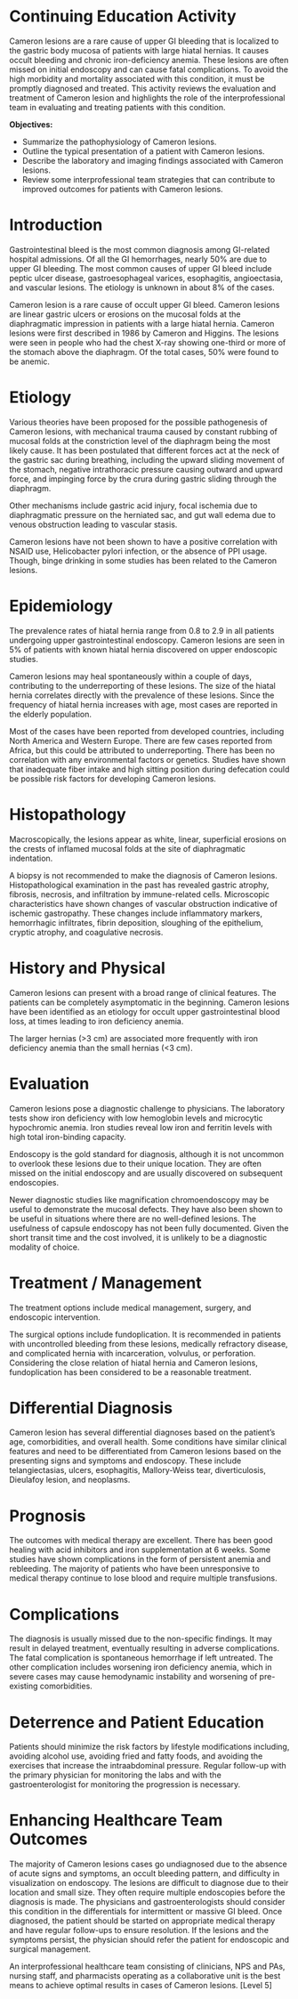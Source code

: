 # Continuing Education Activity

Cameron lesions are a rare cause of upper GI bleeding that is localized to the gastric body mucosa of patients with large hiatal hernias. It causes occult bleeding and chronic iron-deficiency anemia. These lesions are often missed on initial endoscopy and can cause fatal complications. To avoid the high morbidity and mortality associated with this condition, it must be promptly diagnosed and treated. This activity reviews the evaluation and treatment of Cameron lesion and highlights the role of the interprofessional team in evaluating and treating patients with this condition.

**Objectives:**
- Summarize the pathophysiology of Cameron lesions.
- Outline the typical presentation of a patient with Cameron lesions.
- Describe the laboratory and imaging findings associated with Cameron lesions. 
- Review some interprofessional team strategies that can contribute to improved outcomes for patients with Cameron lesions.

# Introduction

Gastrointestinal bleed is the most common diagnosis among GI-related hospital admissions. Of all the GI hemorrhages, nearly 50% are due to upper GI bleeding. The most common causes of upper GI bleed include peptic ulcer disease, gastroesophageal varices, esophagitis, angioectasia, and vascular lesions. The etiology is unknown in about 8% of the cases.

Cameron lesion is a rare cause of occult upper GI bleed. Cameron lesions are linear gastric ulcers or erosions on the mucosal folds at the diaphragmatic impression in patients with a large hiatal hernia. Cameron lesions were first described in 1986 by Cameron and Higgins. The lesions were seen in people who had the chest X-ray showing one-third or more of the stomach above the diaphragm. Of the total cases, 50% were found to be anemic.

# Etiology

Various theories have been proposed for the possible pathogenesis of Cameron lesions, with mechanical trauma caused by constant rubbing of mucosal folds at the constriction level of the diaphragm being the most likely cause. It has been postulated that different forces act at the neck of the gastric sac during breathing, including the upward sliding movement of the stomach, negative intrathoracic pressure causing outward and upward force, and impinging force by the crura during gastric sliding through the diaphragm.

Other mechanisms include gastric acid injury, focal ischemia due to diaphragmatic pressure on the herniated sac, and gut wall edema due to venous obstruction leading to vascular stasis.

Cameron lesions have not been shown to have a positive correlation with NSAID use, Helicobacter pylori infection, or the absence of PPI usage. Though, binge drinking in some studies has been related to the Cameron lesions.

# Epidemiology

The prevalence rates of hiatal hernia range from 0.8 to 2.9 in all patients undergoing upper gastrointestinal endoscopy. Cameron lesions are seen in 5% of patients with known hiatal hernia discovered on upper endoscopic studies.

Cameron lesions may heal spontaneously within a couple of days, contributing to the underreporting of these lesions. The size of the hiatal hernia correlates directly with the prevalence of these lesions. Since the frequency of hiatal hernia increases with age, most cases are reported in the elderly population.

Most of the cases have been reported from developed countries, including North America and Western Europe. There are few cases reported from Africa, but this could be attributed to underreporting. There has been no correlation with any environmental factors or genetics. Studies have shown that inadequate fiber intake and high sitting position during defecation could be possible risk factors for developing Cameron lesions.

# Histopathology

Macroscopically, the lesions appear as white, linear, superficial erosions on the crests of inflamed mucosal folds at the site of diaphragmatic indentation.

A biopsy is not recommended to make the diagnosis of Cameron lesions. Histopathological examination in the past has revealed gastric atrophy, fibrosis, necrosis, and infiltration by immune-related cells. Microscopic characteristics have shown changes of vascular obstruction indicative of ischemic gastropathy. These changes include inflammatory markers, hemorrhagic infiltrates, fibrin deposition, sloughing of the epithelium, cryptic atrophy, and coagulative necrosis.

# History and Physical

Cameron lesions can present with a broad range of clinical features. The patients can be completely asymptomatic in the beginning. Cameron lesions have been identified as an etiology for occult upper gastrointestinal blood loss, at times leading to iron deficiency anemia.

The larger hernias (>3 cm) are associated more frequently with iron deficiency anemia than the small hernias (<3 cm).

# Evaluation

Cameron lesions pose a diagnostic challenge to physicians. The laboratory tests show iron deficiency with low hemoglobin levels and microcytic hypochromic anemia. Iron studies reveal low iron and ferritin levels with high total iron-binding capacity.

Endoscopy is the gold standard for diagnosis, although it is not uncommon to overlook these lesions due to their unique location. They are often missed on the initial endoscopy and are usually discovered on subsequent endoscopies.

Newer diagnostic studies like magnification chromoendoscopy may be useful to demonstrate the mucosal defects. They have also been shown to be useful in situations where there are no well-defined lesions. The usefulness of capsule endoscopy has not been fully documented. Given the short transit time and the cost involved, it is unlikely to be a diagnostic modality of choice.

# Treatment / Management

The treatment options include medical management, surgery, and endoscopic intervention.

The surgical options include fundoplication. It is recommended in patients with uncontrolled bleeding from these lesions, medically refractory disease, and complicated hernia with incarceration, volvulus, or perforation. Considering the close relation of hiatal hernia and Cameron lesions, fundoplication has been considered to be a reasonable treatment.

# Differential Diagnosis

Cameron lesion has several differential diagnoses based on the patient’s age, comorbidities, and overall health. Some conditions have similar clinical features and need to be differentiated from Cameron lesions based on the presenting signs and symptoms and endoscopy. These include telangiectasias, ulcers, esophagitis, Mallory-Weiss tear, diverticulosis, Dieulafoy lesion, and neoplasms.

# Prognosis

The outcomes with medical therapy are excellent. There has been good healing with acid inhibitors and iron supplementation at 6 weeks. Some studies have shown complications in the form of persistent anemia and rebleeding. The majority of patients who have been unresponsive to medical therapy continue to lose blood and require multiple transfusions.

# Complications

The diagnosis is usually missed due to the non-specific findings. It may result in delayed treatment, eventually resulting in adverse complications. The fatal complication is spontaneous hemorrhage if left untreated. The other complication includes worsening iron deficiency anemia, which in severe cases may cause hemodynamic instability and worsening of pre-existing comorbidities.

# Deterrence and Patient Education

Patients should minimize the risk factors by lifestyle modifications including, avoiding alcohol use, avoiding fried and fatty foods, and avoiding the exercises that increase the intraabdominal pressure. Regular follow-up with the primary physician for monitoring the labs and with the gastroenterologist for monitoring the progression is necessary.

# Enhancing Healthcare Team Outcomes

The majority of Cameron lesions cases go undiagnosed due to the absence of acute signs and symptoms, an occult bleeding pattern, and difficulty in visualization on endoscopy. The lesions are difficult to diagnose due to their location and small size. They often require multiple endoscopies before the diagnosis is made. The physicians and gastroenterologists should consider this condition in the differentials for intermittent or massive GI bleed. Once diagnosed, the patient should be started on appropriate medical therapy and have regular follow-ups to ensure resolution. If the lesions and the symptoms persist, the physician should refer the patient for endoscopic and surgical management.

An interprofessional healthcare team consisting of clinicians, NPS and PAs, nursing staff, and pharmacists operating as a collaborative unit is the best means to achieve optimal results in cases of Cameron lesions. [Level 5]
